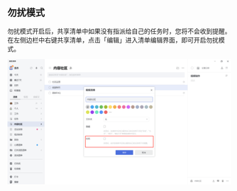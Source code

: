 ## 勿扰模式

勿扰模式开启后，共享清单中如果没有指派给自己的任务时，您将不会收到提醒。在左侧边栏中右键共享清单，点击「编辑」进入清单编辑界面，即可开启勿扰模式。

![images35](../../images/pc/42.png)
